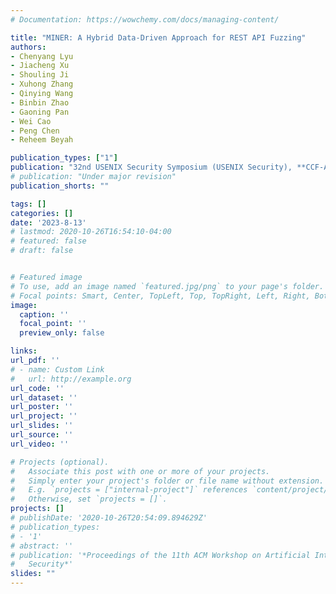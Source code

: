 ```yaml
---
# Documentation: https://wowchemy.com/docs/managing-content/

title: "MINER: A Hybrid Data-Driven Approach for REST API Fuzzing"
authors:
- Chenyang Lyu
- Jiacheng Xu
- Shouling Ji
- Xuhong Zhang
- Qinying Wang
- Binbin Zhao
- Gaoning Pan
- Wei Cao
- Peng Chen
- Reheem Beyah

publication_types: ["1"]
publication: "32nd USENIX Security Symposium (USENIX Security), **CCF-A**"
# publication: "Under major revision"
publication_shorts: ""

tags: []
categories: []
date: '2023-8-13'
# lastmod: 2020-10-26T16:54:10-04:00
# featured: false
# draft: false


# Featured image
# To use, add an image named `featured.jpg/png` to your page's folder.
# Focal points: Smart, Center, TopLeft, Top, TopRight, Left, Right, BottomLeft, Bottom, BottomRight.
image:
  caption: ''
  focal_point: ''
  preview_only: false

links:
url_pdf: ''
# - name: Custom Link
#   url: http://example.org
url_code: ''
url_dataset: ''
url_poster: ''
url_project: ''
url_slides: ''
url_source: ''
url_video: ''

# Projects (optional).
#   Associate this post with one or more of your projects.
#   Simply enter your project's folder or file name without extension.
#   E.g. `projects = ["internal-project"]` references `content/project/deep-learning/index.md`.
#   Otherwise, set `projects = []`.
projects: []
# publishDate: '2020-10-26T20:54:09.894629Z'
# publication_types:
# - '1'
# abstract: ''
# publication: '*Proceedings of the 11th ACM Workshop on Artificial Intelligence and
#   Security*'
slides: ""
---
```

